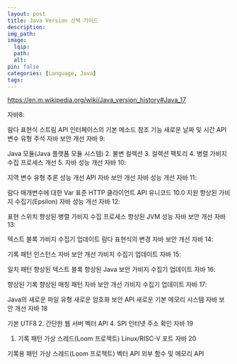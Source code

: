```yaml
---
layout: post
title: Java Version 선택 가이드
description:
img_path:
image:
  lqip:
  path:
  alt:
pin: false
categories: [Language, Java]
tags:
---
```


https://en.m.wikipedia.org/wiki/Java_version_history#Java_17

자바8:

람다 표현식
스트림 API
인터페이스의 기본 메소드
참조 기능
새로운 날짜 및 시간 API
변수 유형 주석
자바 보안 개선
자바 9:

Java 모듈(Java 플랫폼 모듈 시스템) 2.
불변 컬렉션 3.
컬렉션 팩토리 4.
병렬 가비지 수집 프로세스 개선 5.
자바 성능 개선
자바 10:

지역 변수 유형 추론
성능 개선 API
자바 보안 개선
자바 성능 개선
자바 11:

람다 매개변수에 대한 Var
표준 HTTP 클라이언트 API
유니코드 10.0 지원
향상된 가비지 수집기(Epsilon)
자바 성능 개선
자바 12:

표현 스위치
향상된 병렬 가비지 수집 프로세스
향상된 JVM 성능
자바 보안 개선
자바 13:

텍스트 블록
가비지 수집기 업데이트
람다 표현식의 변경
자바 보안 개선
자바 14:

기록
패턴 인스턴스
자바 보안 개선
가비지 수집기 업데이트
자바 15:

일치 패턴
향상된 텍스트 블록
향상된 Java 보안
가비지 수집기 업데이트
자바 16:

향상된 기록
향상된 매칭 패턴
자바 보안 개선
가비지 수집기 업데이트
자바 17:

Java의 새로운 파일 유형
새로운 암호화 보안 API
새로운 기본 메모리 시스템
자바 보안 개선
자바 18

기본 UTF8 2. 간단한 웹 서버
벡터 API 4. SPI 인터넷 주소 확인
자바 19

1. 기록 패턴
   가상 스레드(Loom 프로젝트)
   Linux/RISC-V 포트
   자바 20

기록용 패턴
가상 스레드(Loom 프로젝트)
벡터 API
외부 함수 및 메모리 API
